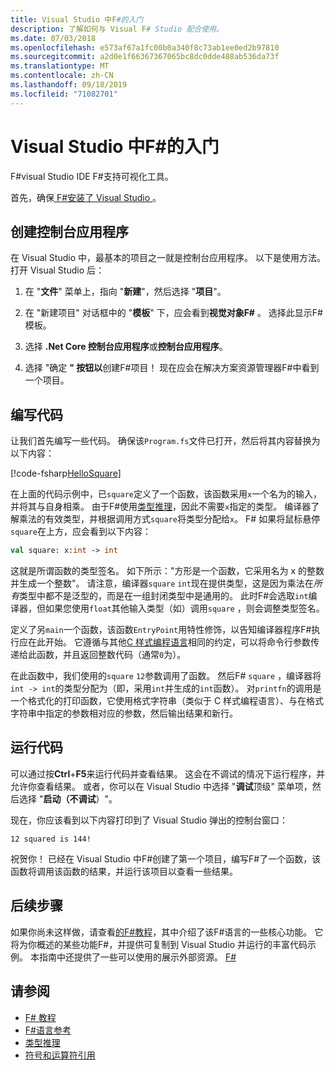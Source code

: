 ```yaml
---
title: Visual Studio 中F#的入门
description: 了解如何与 Visual F# Studio 配合使用。
ms.date: 07/03/2018
ms.openlocfilehash: e573af67a1fc00b0a340f8c73ab1ee0ed2b97810
ms.sourcegitcommit: a2d0e1f66367367065bc8dc0dde488ab536da73f
ms.translationtype: MT
ms.contentlocale: zh-CN
ms.lasthandoff: 09/18/2019
ms.locfileid: "71082701"
---
```

# <a name="get-started-with-f-in-visual-studio"></a>Visual Studio 中F#的入门

F#visual Studio IDE F#支持可视化工具。

首先，确保[ F#安装了 Visual Studio ](install-fsharp.md#install-f-with-visual-studio)。

## <a name="creating-a-console-application"></a>创建控制台应用程序

在 Visual Studio 中，最基本的项目之一就是控制台应用程序。  以下是使用方法。  打开 Visual Studio 后：

1. 在 "**文件**" 菜单上，指向 "**新建**"，然后选择 "**项目**"。

2. 在 "新建项目" 对话框中的 "**模板**" 下，应会看到**视觉对象F#** 。  选择此显示F#模板。

3. 选择 **.Net Core 控制台应用程序**或**控制台应用程序**。

4. 选择 "确定 **" 按钮以**创建F#项目！  现在应会在解决方案资源管理器F#中看到一个项目。

## <a name="writing-your-code"></a>编写代码

让我们首先编写一些代码。  确保该`Program.fs`文件已打开，然后将其内容替换为以下内容：

[!code-fsharp[HelloSquare](~/samples/snippets/fsharp/getting-started/hello-square.fs)]

在上面的代码示例中，已`square`定义了一个函数，该函数采用`x`一个名为的输入，并将其与自身相乘。  由于F#使用[类型推理](../language-reference/type-inference.md)，因此不需要`x`指定的类型。  编译器了解乘法的有效类型，并根据调用方式`square`将类型分配给`x`。 F#  如果将鼠标悬停`square`在上方，应会看到以下内容：

```fsharp
val square: x:int -> int
```

这就是所谓函数的类型签名。  如下所示："方形是一个函数，它采用名为 x 的整数并生成一个整数"。  请注意，编译器`square` `int`现在提供类型，这是因为乘法在*所有*类型中都不是泛型的，而是在一组封闭类型中是通用的。  此时F#会选取`int`编译器，但如果您使用`float`其他输入类型（如）调用`square` ，则会调整类型签名。

定义了另`main`一个函数，该函数`EntryPoint`用特性修饰，以告知编译器程序F#执行应在此开始。  它遵循与其他[C 样式编程语言](https://en.wikipedia.org/wiki/Entry_point#C_and_C.2B.2B)相同的约定，可以将命令行参数传递给此函数，并且返回整数代码（通常`0`为）。

在此函数中，我们使用的`square` `12`参数调用了函数。  然后F# `square` ，编译器将`int -> int`的类型分配为（即，采用`int`并生成的`int`函数）。  对`printfn`的调用是一个格式化的打印函数，它使用格式字符串（类似于 C 样式编程语言）、与在格式字符串中指定的参数相对应的参数，然后输出结果和新行。

## <a name="running-your-code"></a>运行代码

可以通过按**Ctrl**+**F5**来运行代码并查看结果。  这会在不调试的情况下运行程序，并允许你查看结果。  或者，你可以在 Visual Studio 中选择 "**调试**顶级" 菜单项，然后选择 "**启动（不调试**）"。

现在，你应该看到以下内容打印到了 Visual Studio 弹出的控制台窗口：

```console
12 squared is 144!
```

祝贺你！  已经在 Visual Studio 中F#创建了第一个项目，编写F#了一个函数，该函数将调用该函数的结果，并运行该项目以查看一些结果。

## <a name="next-steps"></a>后续步骤

如果你尚未这样做，请查看[的F#教程](../tour.md)，其中介绍了该F#语言的一些核心功能。  它将为你概述的某些功能F#，并提供可复制到 Visual Studio 并运行的丰富代码示例。  本指南中还提供了一些可以使用的展示外部资源。 [ F# ](../index.md)

## <a name="see-also"></a>请参阅

- [F# 教程](../tour.md)
- [F#语言参考](../language-reference/index.md)
- [类型推理](../language-reference/type-inference.md)
- [符号和运算符引用](../language-reference/symbol-and-operator-reference/index.md)
